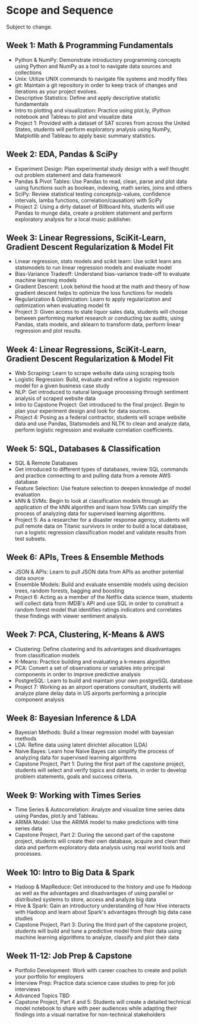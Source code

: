 # Scope and Sequence

Subject to change. 

## Week 1: Math & Programming Fundamentals
  - Python & NumPy: Demonstrate introductory programming concepts using Python and NumPy as a tool to navigate data sources and collections
  - Unix: Utilize UNIX commands to navigate file systems and modify files 
  - git: Maintain a git repository in order to keep track of changes and iterations as your project evolves.
  - Descriptive Statistics: Define and apply descriptive statistic fundamentals
  - Intro to plotting and visualization: Practice using plot.ly, iPython notebook and Tableau to plot and visualize data
  - Project 1: Provided with a dataset of SAT scores from across the United States, students will perform exploratory analysis using NumPy, Matplotlib and Tableau to apply basic summary statistics. 


## Week 2: EDA, Pandas & SciPy
  - Experiment Design: Plan experimental study design with a well thought out problem statement and data framework
  - Pandas & Pivot Tables: Use Pandas to read, clean, parse and plot data using functions such as boolean, indexing, math series, joins and others
  - SciPy: Review statistical testing concepts(p-values, confidence intervals, lamba functions, correlation/causation) with SciPy
  - Project 2: Using a dirty dataset of Billboard hits, students will use Pandas to munge data, create a problem statement and perform exploratory analysis for a local music publisher. 


## Week 3: Linear Regressions, SciKit-Learn, Gradient Descent Regularization & Model Fit
  - Linear regression, stats models and scikit learn: Use scikit learn ans statsmodels to run linear regression models and evaluate model
  - Bias-Variance Tradeoff: Understand bias-variance trade-off to evaluate machine learning models
  - Gradient Descent: Look behind the hood at the math and theory of how gradient descent helps to optimize the loss functions for models
  - Regularization & Optimization: Learn to apply regularization and optimization when evaluating model fit
  - Project 3: Given access to state liquor sales data, students will choose between performing market research or conducting tax audits, using Pandas, stats models, and sklearn to transform data, perform linear regression and plot results. 


## Week 4: Linear Regressions, SciKit-Learn, Gradient Descent Regularization & Model Fit
  - Web Scraping: Learn to scrape website data using scraping tools
  - Logistic Regression: Build, evaluate and refine a logistic regression model for a given business case study
  - NLP: Get introduced to natural language processing through sentiment analysis of scraped website data
  - Intro to Capstone Project: Get introduced to the final project. Begin to plan your experiment design and look for data sources. 
  - Project 4: Posing as a federal contractor, students will scrape website data and use Pandas, Statsmodels and NLTK to clean and analyze data, perform logistic regression and evaluate correlation coefficients. 

## Week 5: SQL, Databases & Classification
  - SQL & Remote Databases
  - Get introduced to different types of databases, review SQL commands and practice connecting to and pulling data from a remote AWS database
  - Feature Selection: Use feature selection to deepen knowledge of model evaluation
  - kNN & SVMs: Begin to look at classification models through an application of the kNN algorithm and learn how SVMs can simplify the process of analyzing data for supervised learning algorithms. 
  - Project 5: As a researcher for a disaster response agency, students will pull remote data on Titanic survivors in order to build a local database, run a logistic regression classification model and validate results from test subsets. 


## Week 6: APIs, Trees & Ensemble Methods
  - JSON & APIs: Learn to pull JSON data from APIs as another potential data source
  - Ensemble Models: Build and evaluate ensemble models using decision trees, random forests, bagging and boosting
  - Project 6: Acting as a member of the Netflix data science team, students will collect data from IMDB's API and use SQL in order to construct a random forest model that identifies ratings indicators and correlates these findings with viewer sentiment analysis. 


## Week 7: PCA, Clustering, K-Means & AWS
  - Clustering: Define clustering and its advantages and disadvantages from classification models
  - K-Means: Practice building and evaluating a k-means algorithm
  - PCA: Convert a set of observations or variables into principal components in order to improve predictive analysis
  - PostgreSQL: Learn to build and maintain your own postgreSQL database
  - Project 7: Working as an airport operations consultant, students will analyze plane delay data in US airports performing a principle component analysis


## Week 8: Bayesian Inference & LDA
  - Bayesian Methods: Build a linear regression model with bayesian methods
  - LDA: Refine data using latent dirichlet allocation (LDA)
  - Naive Bayes: Learn how Naive Bayes can simplify the process of analyzing data for supervised learning algorithms
  - Capstone Project, Part 1: During the first part of the capstone project, students will select and verify topics and datasets, in order to develop problem statements, goals and success criteria. 


## Week 9: Working with Times Series
  - Time Series & Autocorrelation: Analyze and visualize time series data using Pandas, plot.ly and Tableau.
  - ARIMA Model: Use the ARIMA model to make predictions with time series data
  - Capstone Project, Part 2: During the second part of the capstone project, students will create their own database, acquire and clean their data and perform exploratory data analysis using real world tools and processes. 

## Week 10: Intro to Big Data & Spark
  - Hadoop & MapReduce: Get introduced to the history and use fo Hadoop as well as the advantages and disadvantages of using parallel or distributed systems to store, access and analyze big data
  - Hive & Spark: Gain an introductory understanding of how Hive interacts with Hadoop and learn about Spark's advantages through big data case studies
  - Capstone Project, Part 3: During the third part of the capstone project, students will build and tune a predictive model from their data using machine learning algorithms to analyze, classify and plot their data
  

## Week 11-12: Job Prep & Capstone
  - Portfolio Development: Work with career coaches to create and polish your portfolio for employers
  - Interview Prep: Practice data science case studies to prep for job interviews
  - Advanced Topics TBD
  - Capstone Project, Part 4 and 5: Students will create a detailed technical model notebook to share with peer audiences while adapting their findings into a visual narrative for non-technical stakeholders


  


  
